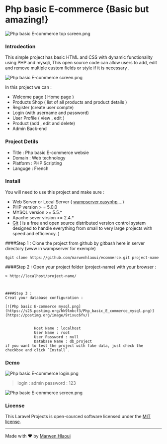 


# Php basic E-commerce {Basic but amazing!}
![Php basic E-commerce top screen.png](https://s25.postimg.org/ypw94nwrj/Php_basic_E_commerce_top_screen.png)
 

### Introdection
This simple project has basic HTML and CSS with dynamic functionality using PHP and mysqli, This open source code can allow users to add, edit and remove multiple custom fields or style if it is necessary .

![Php basic E-commerce screen.png](https://s25.postimg.org/vuj5xssrj/Php_basic_E_commerce_screen.png) 

In this project we can : 

 - Welcome page ( Home page )
 - Products Shop ( list of all products and product details )
 - Register (create user compte)
 - Login (with username and password)
 - User Profile ( view , edit  )
 - Product (add , edit and delete)
 - Admin Back-end 
 
### Project Detils
 - Title : Php basic E-commerce websie
 - Domain : Web technology
 - Platform : PHP Scripting
 - Languge : French

### Install

You will need to use this project and make sure  :

 - Web Server or Local Server ( [wampserver](http://www.wampserver.com),[easyphp](http://www.easyphp.org),...)
 - PHP version > = 5.0.0
 - MYSQL version >= 5.5.*
 - Apache sever virsion >= 2.4.*
 - [Git](https://git-scm.com) ( is a free and open source distributed version control system designed to handle everything from small to very large projects with speed and efficiency. )
 
  ####Step 1 :
   Clone the project from github by gitbash here in server directory (www in wampserver for exemple) 
   ```git
$git clone https://github.com/marwenhlaoui/ecommerce.git project-name
```
 
 ####Step 2 : 
Open your project folder (project-name) with your browser :

	> http://localhost/project-name/

	

	####Step 3 :
	Creat your database configuration :
	
	[![Php basic E-commerce mysql.png](https://s25.postimg.org/hk9lmbcf3/Php_basic_E_commerce_mysql.png)](https://postimg.org/image/9rixuc6fv/)
	

				 Host Name : localhost
				 User Name : root
				 User Password : null
				 Database Name : db_project
	if you want to test the project with fake data, just check the checkbox and click `Install`.

### [Demo](http://app.phpbasice-commerce.marwenhlaoui.me/)

![Php basic E-commerce login.png](https://s25.postimg.org/o9g52bxr3/Php_basic_E_commerce_login.png) 

> login : admin 
> password : 123

![Php basic E-commerce screen.png](https://s25.postimg.org/gw0r3ddpb/Php_basic_E_commerce_screen.png) 		
		


### License

This Laravel Projects is open-sourced software licensed under the [MIT license](http://opensource.org/licenses/MIT).


----------
Made with &#9829; by [Marwen Hlaoui](http://marwenhlaoui.me)
